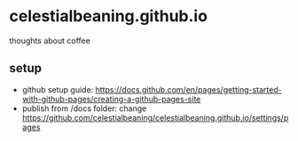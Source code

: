 # celestialbeaning.github.io
thoughts about coffee

## setup

* github setup guide: https://docs.github.com/en/pages/getting-started-with-github-pages/creating-a-github-pages-site
* publish from /docs folder: change https://github.com/celestialbeaning/celestialbeaning.github.io/settings/pages